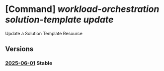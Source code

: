 # [Command] _workload-orchestration solution-template update_

Update a Solution Template Resource

## Versions

### [2025-06-01](/Resources/mgmt-plane/L3N1YnNjcmlwdGlvbnMve30vcmVzb3VyY2Vncm91cHMve30vcHJvdmlkZXJzL21pY3Jvc29mdC5lZGdlL3NvbHV0aW9udGVtcGxhdGVzL3t9/2025-06-01.xml) **Stable**

<!-- mgmt-plane /subscriptions/{}/resourcegroups/{}/providers/microsoft.edge/solutiontemplates/{} 2025-06-01 -->
